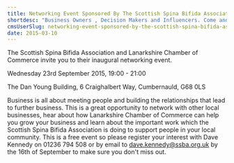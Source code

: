 ```yaml
---
title: Networking Event Sponsored By The Scottish Spina Bifida Association
shortdesc: "Business Owners , Decision Makers and Influencers. Come and enjoy a profitable"
cmsUserSlug: networking-event-sponsored-by-the-scottish-spina-bifida-association
date: 2015-03-10
---
```


The Scottish Spina Bifida Association and Lanarkshire Chamber of Commerce invite you to their inaugural networking event.

Wednesday 23rd September 2015, 19:00 - 21:00

The Dan Young Building, 6 Craighalbert Way, Cumbernauld, G68 0LS

Business is all about meeting people and building the relationships that lead to further business. This is a great opportunity to network with other local businesses, hear about how Lanarkshire Chamber of Commerce can help you grow your business and learn about the important work which the Scottish Spina Bifida Association is doing to support people in your local community.
This is a free event so please register your interest with Dave Kennedy on 01236 794 508 or by email to dave.kennedy@ssba.org.uk by the 16th of September to make sure you don't miss out.
